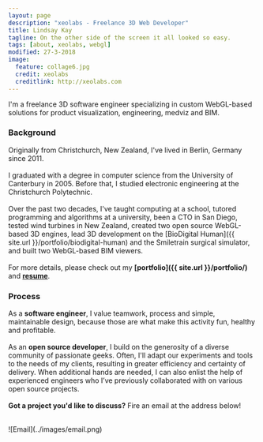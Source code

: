 ```yaml
---
layout: page
description: "xeolabs - Freelance 3D Web Developer"
title: Lindsay Kay
tagline: On the other side of the screen it all looked so easy.
tags: [about, xeolabs, webgl]
modified: 27-3-2018
image:
  feature: collage6.jpg
  credit: xeolabs
  creditlink: http://xeolabs.com
---
```


I'm a freelance 3D software engineer specializing in custom WebGL-based solutions for product visualization, engineering, medviz and BIM.

### Background

Originally from Christchurch, New Zealand, I've lived in Berlin, Germany since 2011.
<br><br>
I graduated with a degree in computer science from the University of Canterbury in 2005. Before that, 
I studied electronic engineering at the Christchurch Polytechnic.
<br><br>
Over the past two decades, I've taught computing at a school, tutored programming and algorithms at a 
university, been a CTO in San Diego, tested wind turbines in New Zealand, created two open source WebGL-based 3D engines, 
lead 3D development on the [BioDigital Human]({{ site.url }}/portfolio/biodigital-human) and the Smiletrain surgical simulator, 
and built two WebGL-based BIM viewers.
<br><br>
For more details, please check out my **[portfolio]({{ site.url }}/portfolio/)** and **[resume](http://linkedin.com/in/lindsaystanleykay)**. 

### Process

As a **software engineer**, I value teamwork, process and simple, maintainable design, because those are what make this 
activity fun, healthy and profitable. 
<br><br>
As an **open source developer**, I build on the generosity of a diverse community of passionate geeks. Often, I'll adapt our experiments 
and tools to the needs of my clients, resulting in greater efficiency and certainty of delivery. When additional hands are needed, 
I can also enlist the help of experienced engineers who I’ve previously collaborated with on various open source projects. 
<br><br>
**Got a project you'd like to discuss?** Fire an email at the address below!
    
<br>
![Email](../images/email.png)

<!-- [^1]: Please note that, after the first couple of meetings, we'd need to formalize things before moving forward. -->


